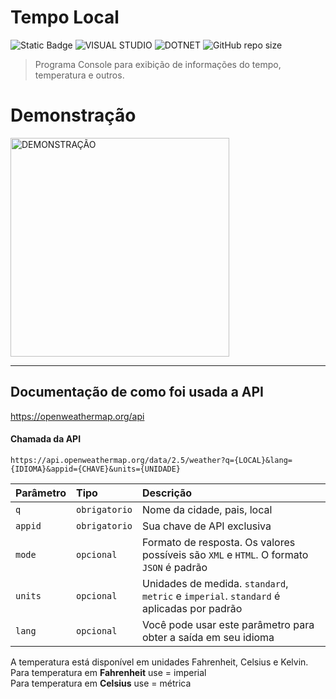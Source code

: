 # Tempo Local  
![Static Badge](https://img.shields.io/badge/Status-Finalizado-green?style=for-the-badge)
![VISUAL STUDIO](https://img.shields.io/badge/Visual_Studio-5C2D91?style=for-the-badge&logo=visual%20studio&logoColor=white)
![DOTNET](https://img.shields.io/badge/.NET-Version_8.0-gray?style=for-the-badge&labelColor=%23512BD4)
![GitHub repo size](https://img.shields.io/github/repo-size/CassioJhones/TempoLocal_API_Download?style=for-the-badge&label=Project%20Size&labelColor=%23512BD4)
> Programa Console para exibição de informações do tempo, temperatura e outros.

# Demonstração
<img src="https://github.com/CassioJhones/TempoLocal_API_Download/assets/56178855/61381563-823f-408b-a706-1982e0652867" width="350px" alt="DEMONSTRAÇÃO">

---

## Documentação de como foi usada a API
https://openweathermap.org/api

#### Chamada da API

```https
https://api.openweathermap.org/data/2.5/weather?q={LOCAL}&lang={IDIOMA}&appid={CHAVE}&units={UNIDADE}
```

| Parâmetro   | Tipo       | Descrição                           |
| :---------- | :--------- | :---------------------------------- |
|`q` | `obrigatorio` | Nome da cidade, pais, local |
|`appid` | `obrigatorio` | Sua chave de API exclusiva  |
|`mode` | `opcional` | Formato de resposta. Os valores possíveis são `XML` e `HTML`. O formato `JSON` é padrão |
|`units` | `opcional` | Unidades de medida. `standard`, `metric` e `imperial`. `standard` é aplicadas por padrão |
|`lang` | `opcional` | Você pode usar este parâmetro para obter a saída em seu idioma |

A temperatura está disponível em unidades Fahrenheit, Celsius e Kelvin.<br/>
Para temperatura em **Fahrenheit** use = imperial<br/>
Para temperatura em **Celsius** use = métrica
